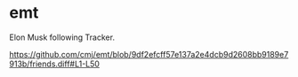 # emt
Elon Musk following Tracker.

https://github.com/cmj/emt/blob/9df2efcff57e137a2e4dcb9d2608bb9189e7913b/friends.diff#L1-L50
